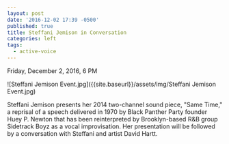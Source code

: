 ```yaml
---
layout: post
date: '2016-12-02 17:39 -0500'
published: true
title: Steffani Jemison in Conversation
categories: left
tags:
  - active-voice
---
```

Friday, December 2, 2016, 6 PM

![Steffani Jemison Event.jpg]({{site.baseurl}}/assets/img/Steffani Jemison Event.jpg)


Steffani Jemison presents her 2014 two-channel sound piece, "Same Time," a reprisal of a speech delivered in 1970 by Black Panther Party founder Huey P. Newton that has been reinterpreted by Brooklyn-based R&B group Sidetrack Boyz as a vocal improvisation. Her presentation will be followed by a conversation with Steffani and artist David Hartt.

